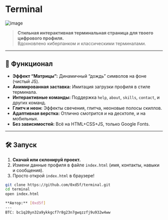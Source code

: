 # Terminal

![image](https://github.com/user-attachments/assets/4691d25b-ccc3-41dc-a95f-579e80374407)


> **Стильная интерактивная терминальная страница для твоего цифрового профиля.**  
> Вдохновлено киберпанком и классическими терминалами.

---

## 🚀 Функционал

- **Эффект “Матрицы”:** Динамичный “дождь” символов на фоне (чистый JS).
- **Анимированная заставка:** Имитация загрузки профиля в стиле терминала.
- **Интерактивные команды:** Поддержка `help`, `about`, `skills`, `contact`, и других команд.
- **Глитч и неон:** Эффекты свечения, глитча, неоновые полосы скиллов.
- **Адаптивная верстка:** Отлично смотрится и на десктопе, и на мобильных.
- **Без зависимостей:** Всё на HTML+CSS+JS, только Google Fonts.

---

## 🛠 Запуск

1. **Скачай или склонируй проект.**
2. Измени данные профиля в файле `index.html` (имя, контакты, навыки и сообщения).
3. Просто открой `index.html` в браузере!

```bash
git clone https://github.com/0xd5f/terminal.git
cd terminal
open index.html

**Автор:** [0xd5f] 
---
BTC: bc1q20yn32a9ykkgcf7r8g23n7gwqzzfj9u932w4ww
